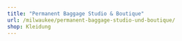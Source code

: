 ```yaml
---
title: "Permanent Baggage Studio & Boutique"
url: /milwaukee/permanent-baggage-studio-und-boutique/
shop: Kleidung
---
```

